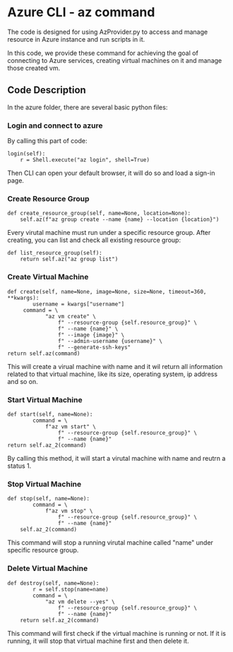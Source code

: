 # Azure CLI - az command

The code is designed for using AzProvider.py to access and manage resource in Azure instance and run scripts in it.

In this code, we provide these command for achieving the goal of connecting to Azure services, creating virtual machines on it and manage those created vm.

## Code Description

In the azure folder, there are several basic python files:

### Login and connect to azure

By calling this part of code:

```
login(self):
	r = Shell.execute("az login", shell=True)
```

Then CLI can open your default browser, it will do so and load a sign-in page.


### Create Resource Group

```
def create_resource_group(self, name=None, location=None):
    self.az(f"az group create --name {name} --location {location}")
```

Every virutal machine must run under a specific resource group. After creating, you can list and check all existing resource group:

```
def list_resource_group(self):
    return self.az("az group list")
```

### Create Virtual Machine

```
def create(self, name=None, image=None, size=None, timeout=360, **kwargs):
        username = kwargs["username"]
	 command = \
            "az vm create" \
                f" --resource-group {self.resource_group}" \
                f" --name {name}" \
                f" --image {image}" \
                f" --admin-username {username}" \
                f" --generate-ssh-keys"
return self.az(command)
```

This will create a virual machine with name and it wil return all information related to that virtual machine, like its size, operating system, ip address and so on.

### Start Virtual Machine

```
def start(self, name=None):
        command = \
            f"az vm start" \
                f" --resource-group {self.resource_group}" \
                f" --name {name}"
return self.az_2(command)
```

By calling this method, it will start a virutal machine with name and reutrn a status 1.

### Stop Virtual Machine

```
def stop(self, name=None):
        command = \
            f"az vm stop" \
                f" --resource-group {self.resource_group}" \
                f" --name {name}"
	self.az_2(command)
```

This command will stop a running virutal machine called "name" under specific resource group.

### Delete Virtual Machine

```
def destroy(self, name=None):
        r = self.stop(name=name)
        command = \
            "az vm delete --yes" \
                f" --resource-group {self.resource_group}" \
                f" --name {name}"
	return self.az_2(command)
```

This command will first check if the virtual machine is running or not. If it is running, it will stop that virtual machine first and then delete it.